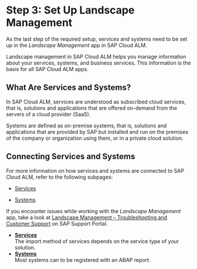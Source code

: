 <!-- loio23f1c49b224b4f17b2d959e01ae9c930 -->

# Step 3: Set Up Landscape Management

As the last step of the required setup, services and systems need to be set up in the *Landscape Management* app in SAP Cloud ALM.

Landscape management in SAP Cloud ALM helps you manage information about your services, systems, and business services. This information is the basis for all SAP Cloud ALM apps.



<a name="loio23f1c49b224b4f17b2d959e01ae9c930__section_is1_q55_fzb"/>

## What Are Services and Systems?

In SAP Cloud ALM, services are understood as subscribed cloud services, that is, solutions and applications that are offered on-demand from the servers of a cloud provider \(SaaS\).

Systems are defined as on-premise systems, that is, solutions and applications that are provided by SAP but installed and run on the premises of the company or organization using them, or in a private cloud solution.



<a name="loio23f1c49b224b4f17b2d959e01ae9c930__section_v2m_t55_fzb"/>

## Connecting Services and Systems

For more information on how services and systems are connected to SAP Cloud ALM, refer to the following subpages:

-   [Services](services-d5f36cc.md)

-   [Systems](systems-d9d672a.md)


If you encounter issues while working with the *Landscape Management* app, take a look at [Landscape Management – Troubleshooting and Customer Support](https://support.sap.com/en/alm/sap-cloud-alm/operations/expert-portal/landscape-management.html?anchorId=section_667953570_co) on SAP Support Portal.

-   **[Services](services-d5f36cc.md "The import method of services depends on the service type of your solution. ")**  
The import method of services depends on the service type of your solution.
-   **[Systems](systems-d9d672a.md "Most systems can to be registered with an ABAP report.")**  
Most systems can to be registered with an ABAP report.

